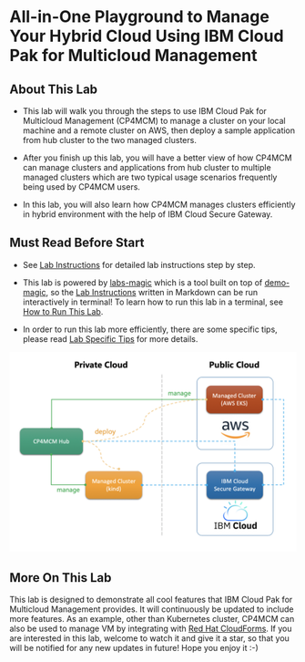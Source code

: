 # All-in-One Playground to Manage Your Hybrid Cloud Using IBM Cloud Pak for Multicloud Management

## About This Lab

* This lab will walk you through the steps to use IBM Cloud Pak for Multicloud Management (CP4MCM) to manage a
cluster on your local machine and a remote cluster on AWS, then deploy a sample application from hub cluster
to the two managed clusters.

* After you finish up this lab, you will have a better view of how CP4MCM can manage clusters and applications
from hub cluster to multiple managed clusters which are two typical usage scenarios frequently being used by
CP4MCM users.

* In this lab, you will also learn how CP4MCM manages clusters efficiently in hybrid environment with the help
of IBM Cloud Secure Gateway.

## Must Read Before Start

* See [Lab Instructions](docs/) for detailed lab instructions step by step.

* This lab is powered by [labs-magic](https://github.com/morningspace/labs-magic) which is a tool built on top of [demo-magic](https://github.com/paxtonhare/demo-magic), so the [Lab Instructions](docs/) written in Markdown can be
run interactively in terminal! To learn how to run this lab in a terminal, see [How to Run This Lab](HOWTO.md).

* In order to run this lab more efficiently, there are some specific tips, please read [Lab Specific Tips](TIPS.md) for more details.

![Figure: The Lab Architecture](docs/images/lab-architecture.png)

## More On This Lab

This lab is designed to demonstrate all cool features that IBM Cloud Pak for Multicloud Management provides. It
will continuously be updated to include more features. As an example, other than Kubernetes cluster, CP4MCM can 
also be used to manage VM by integrating with [Red Hat CloudForms](https://access.redhat.com/products/red-hat-cloudforms). If you are interested in this lab, welcome to 
watch it and give it a star, so that you will be notified for any new updates in future! Hope you enjoy it :-)
